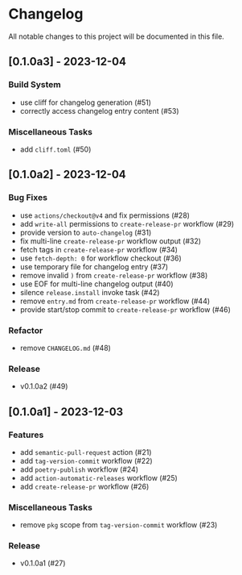 # Changelog

All notable changes to this project will be documented in this file.

## [0.1.0a3] - 2023-12-04

### Build System

- use cliff for changelog generation (#51)
- correctly access changelog entry content (#53)

### Miscellaneous Tasks

- add `cliff.toml` (#50)

## [0.1.0a2] - 2023-12-04

### Bug Fixes

- use `actions/checkout@v4` and fix permissions (#28)
- add `write-all` permissions to `create-release-pr` workflow (#29)
- provide version to `auto-changelog` (#31)
- fix multi-line `create-release-pr` workflow output (#32)
- fetch tags in `create-release-pr` workflow (#34)
- use `fetch-depth: 0` for workflow checkout (#36)
- use temporary file for changelog entry (#37)
- remove invalid `)` from `create-release-pr` workflow (#38)
- use EOF for multi-line changelog output (#40)
- silence `release.install` invoke task (#42)
- remove `entry.md` from `create-release-pr` workflow (#44)
- provide start/stop commit to `create-release-pr` workflow (#46)

### Refactor

- remove `CHANGELOG.md` (#48)

### Release


- v0.1.0a2 (#49)

## [0.1.0a1] - 2023-12-03

### Features

- add `semantic-pull-request` action (#21)
- add `tag-version-commit` workflow (#22)
- add `poetry-publish` workflow (#24)
- add `action-automatic-releases` workflow (#25)
- add `create-release-pr` workflow (#26)

### Miscellaneous Tasks

- remove `pkg` scope from `tag-version-commit` workflow (#23)

### Release


- v0.1.0a1 (#27)

<!-- generated by git-cliff -->
